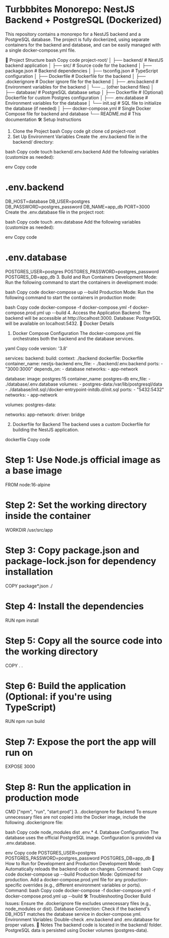 # Turbbbites Monorepo: NestJS Backend + PostgreSQL (Dockerized) 
This repository contains a monorepo for a NestJS backend and a PostgreSQL database. The project is fully dockerized, using separate containers for the backend and database, and can be easily managed with a single docker-compose.yml file.

📂 Project Structure
bash
Copy code
project-root/
│
├── backend/ # NestJS backend application
│ ├── src/ # Source code for the backend
│ ├── package.json # Backend dependencies
│ ├── tsconfig.json # TypeScript configuration
│ ├── Dockerfile # Dockerfile for the backend
│ ├── .dockerignore # Docker ignore file for the backend
│ ├── .env.backend # Environment variables for the backend
│ └── ... (other backend files)
│
├── database/ # PostgreSQL database setup
│ ├── Dockerfile # (Optional) Dockerfile for custom Postgres configuration
│ ├── .env.database # Environment variables for the database
│ └── init.sql # SQL file to initialize the database (if needed)
│
├── docker-compose.yml # Single Docker Compose file for backend and database
└── README.md # This documentation
🛠️ Setup Instructions

1. Clone the Project
   bash
   Copy code
   git clone <repository-url>
   cd project-root
2. Set Up Environment Variables
   Create the .env.backend file in the backend/ directory:

bash
Copy code
touch backend/.env.backend
Add the following variables (customize as needed):

env
Copy code

# .env.backend

DB_HOST=database
DB_USER=postgres
DB_PASSWORD=postgres_password
DB_NAME=app_db
PORT=3000
Create the .env.database file in the project root:

bash
Copy code
touch .env.database
Add the following variables (customize as needed):

env
Copy code

# .env.database

POSTGRES_USER=postgres
POSTGRES_PASSWORD=postgres_password
POSTGRES_DB=app_db 3. Build and Run Containers
Development Mode: Run the following command to start the containers in development mode:

bash
Copy code
docker-compose up --build
Production Mode: Run the following command to start the containers in production mode:

bash
Copy code
docker-compose -f docker-compose.yml -f docker-compose.prod.yml up --build 4. Access the Application
Backend: The backend will be accessible at http://localhost:3000.
Database: PostgreSQL will be available on localhost:5432.
🐋 Docker Details

1. Docker Compose Configuration
   The docker-compose.yml file orchestrates both the backend and the database services.

yaml
Copy code
version: '3.8'

services:
backend:
build:
context: ./backend
dockerfile: Dockerfile
container_name: nestjs-backend
env_file: - ./backend/.env.backend
ports: - "3000:3000"
depends_on: - database
networks: - app-network

database:
image: postgres:15
container_name: postgres-db
env_file: - ./database/.env.database
volumes: - postgres-data:/var/lib/postgresql/data - ./database/init.sql:/docker-entrypoint-initdb.d/init.sql
ports: - "5432:5432"
networks: - app-network

volumes:
postgres-data:

networks:
app-network:
driver: bridge

2. Dockerfile for Backend
   The backend uses a custom Dockerfile for building the NestJS application.

dockerfile
Copy code

# Step 1: Use Node.js official image as a base image

FROM node:16-alpine

# Step 2: Set the working directory inside the container

WORKDIR /usr/src/app

# Step 3: Copy package.json and package-lock.json for dependency installation

COPY package\*.json ./

# Step 4: Install the dependencies

RUN npm install

# Step 5: Copy all the source code into the working directory

COPY . .

# Step 6: Build the application (Optional: if you're using TypeScript)

RUN npm run build

# Step 7: Expose the port the app will run on

EXPOSE 3000

# Step 8: Run the application in production mode

CMD ["npm", "run", "start:prod"] 3. .dockerignore for Backend
To ensure unnecessary files are not copied into the Docker image, include the following .dockerignore file:

bash
Copy code
node_modules
dist
.env.\* 4. Database Configuration
The database uses the official PostgreSQL image. Configuration is provided via .env.database.

env
Copy code
POSTGRES_USER=postgres
POSTGRES_PASSWORD=postgres_password
POSTGRES_DB=app_db
🚀 How to Run for Development and Production
Development Mode:
Automatically reloads the backend code on changes.
Command:
bash
Copy code
docker-compose up --build
Production Mode:
Optimized for production.
Add a docker-compose.prod.yml file for any production-specific overrides (e.g., different environment variables or ports).
Command:
bash
Copy code
docker-compose -f docker-compose.yml -f docker-compose.prod.yml up --build
🛠️ Troubleshooting
Docker Build Issues: Ensure the .dockerignore file excludes unnecessary files (e.g., node_modules or dist).
Database Connection: Check if the backend's DB_HOST matches the database service in docker-compose.yml.
Environment Variables: Double-check .env.backend and .env.database for proper values.
📝 Notes
The backend code is located in the backend/ folder.
PostgreSQL data is persisted using Docker volumes (postgres-data).
